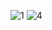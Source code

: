 ![1](https://github.com/cengizhankkaya/Flutter-Inspiration-Animation/assets/92298156/2273ff5f-e805-4fcb-9aa3-648a3aa0ff4a)        ![4](https://github.com/cengizhankkaya/Flutter-Inspiration-Animation/assets/92298156/4f0bdbd9-b988-4c95-a65c-69aecbf91daf)
   
